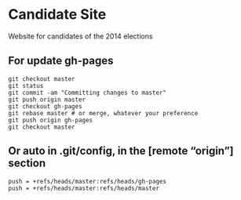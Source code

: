 Candidate Site
==============

Website for candidates of the 2014 elections



For update gh-pages
-------------------

    git checkout master
    git status
    git commit -am "Committing changes to master"
    git push origin master
    git checkout gh-pages
    git rebase master # or merge, whatever your preference
    git push origin gh-pages
    git checkout master



Or auto in .git/config, in the [remote “origin”] section
--------------------------------------------------------

    push = +refs/heads/master:refs/heads/gh-pages
    push = +refs/heads/master:refs/heads/master

